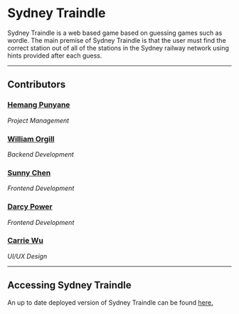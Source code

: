 # Sydney Traindle

Sydney Traindle is a web based game based on guessing games such as wordle. The main premise of Sydney Traindle is that the user must find the correct station out of all of the stations in the Sydney railway network using hints provided after each guess.
  
---

## Contributors

### [Hemang Punyane](https://github.com/hempunyane)
*Project Management*

### [William Orgill](https://github.com/william-orgill)
*Backend Development*

### [Sunny Chen](https://github.com/sunnyyuqingchen)
*Frontend Development*

### [Darcy Power](https://github.com/sorryvol)
*Frontend Development*

### [Carrie Wu](https://www.behance.net/carrie_wudesign)
*UI/UX Design*

---

## Accessing Sydney Traindle

An up to date deployed version of Sydney Traindle can be found [here.](https://sydneytraindle.com)
